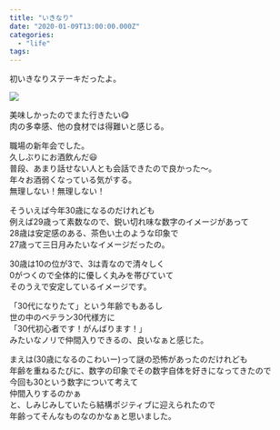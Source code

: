 ```yaml
---
title: "いきなり"
date: "2020-01-09T13:00:00.000Z"
categories: 
  - "life"
tags: 
---
```


初いきなりステーキだったよ。

![](images/2020-01-09-12-40-42-7217745604759703001306.jpg)

美味しかったのでまた行きたい😋  
肉の多幸感、他の食材では得難いと感じる。

職場の新年会でした。  
久しぶりにお酒飲んだ😃  
普段、あまり話せない人とも会話できたので良かった〜。  
年々お酒弱くなっている気がする。  
無理しない！無理しない！

そういえば今年30歳になるのだけれども  
例えば29歳って素数なので、鋭い切れ味な数字のイメージがあって  
28歳は安定感のある、茶色い土のような印象で  
27歳って三日月みたいなイメージだったの。

30歳は10の位が3で、3は青なので清々しく  
0がつくので全体的に優しく丸みを帯びていて  
そのうえで安定しているイメージです。

「30代になりたて」という年齢でもあるし  
世の中のベテラン30代様方に  
「30代初心者です！がんばります！」  
みたいなノリで仲間入りできるの、良いなぁと感じた。

まえは(30歳になるのこわいー)って謎の恐怖があったのだけれども  
年齢を重ねるたびに、数字の印象でその数字自体を好きになってきたので  
今回も30という数字について考えて  
仲間入りするのかぁ  
と、しみじみしていたら結構ポジティブに迎えられたので  
年齢ってそんなものなのかなぁと思いました。
